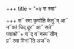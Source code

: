 +++
title = "०४ स स्मा"

+++
स᳓ स्मा कृणोति केतु᳓म् आ᳓  
न᳓क्तं चिद् दूर᳓ आ᳓ सते᳓  
पवाको᳓+ य᳓द् व᳓नस्प᳓तीन्  
प्र᳓ स्मा मिना᳓ति अज᳓रः